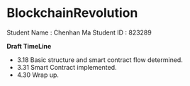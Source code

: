 # BlockchainRevolution

  Student Name : Chenhan Ma
  Student ID   : 823289

**Draft TimeLine**
 - 3.18 Basic structure and smart contract flow determined.  
 - 3.31 Smart Contract implemented.
 - 4.30 Wrap up.
